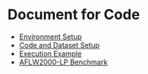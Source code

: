 Document for Code
===

- [Environment Setup](environment_setup.md)
- [Code and Dataset Setup](code_and_dataset.md)
- [Execution Example](execution_example.md)
- [AFLW2000-LP Benchmark](benchmark_fddb.md)


